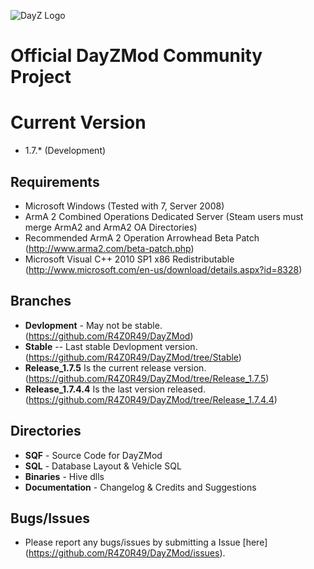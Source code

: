 ![DayZ Logo](http://i.imgur.com/V5FEm.png)

Official DayZMod Community Project
==================================

Current Version
==================================
 - 1.7.* (Development)

Requirements
------------

 - Microsoft Windows (Tested with 7, Server 2008)
 - ArmA 2 Combined Operations Dedicated Server (Steam users must merge ArmA2 and ArmA2 OA Directories)
 - Recommended ArmA 2 Operation Arrowhead Beta Patch (http://www.arma2.com/beta-patch.php)
 - Microsoft Visual C++ 2010 SP1 x86 Redistributable (http://www.microsoft.com/en-us/download/details.aspx?id=8328)
 
Branches
--------

- **Devlopment** - May not be stable. (https://github.com/R4Z0R49/DayZMod)
- **Stable** -- Last stable Devlopment version. (https://github.com/R4Z0R49/DayZMod/tree/Stable)
- **Release_1.7.5** Is the current release version. (https://github.com/R4Z0R49/DayZMod/tree/Release_1.7.5)
- **Release_1.7.4.4** Is the last version released. (https://github.com/R4Z0R49/DayZMod/tree/Release_1.7.4.4)

Directories
-----------

 - **SQF** - Source Code for DayZMod
 - **SQL** - Database Layout & Vehicle SQL
 - **Binaries** - Hive dlls
 - **Documentation** - Changelog & Credits and Suggestions

Bugs/Issues
-----------

- Please report any bugs/issues by submitting a Issue [here] (https://github.com/R4Z0R49/DayZMod/issues).
